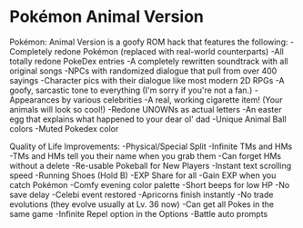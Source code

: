 # Pokémon Animal Version
Pokémon: Animal Version is a goofy ROM hack that features the following:
	-Completely redone Pokémon (replaced with real-world counterparts)
	-All totally redone PokeDex entries
	-A completely rewritten soundtrack with all original songs
	-NPCs with randomized dialogue that pull from over 400 sayings
	-Character pics with their dialogue like most modern 2D RPGs
	-A goofy, sarcastic tone to everything (I'm sorry if you're not a fan.)
	-Appearances by various celebrities
	-A real, working cigarette item! (Your animals will look so cool!)
	-Redone UNOWNs as actual letters
	-An easter egg that explains what happened to your dear ol' dad
	-Unique Animal Ball colors
	-Muted Pokedex color

Quality of Life Improvements:
	-Physical/Special Split
	-Infinite TMs and HMs
	-TMs and HMs tell you their name when you grab them
	-Can forget HMs without a delete
	-Re-usable Pokeball for New Players
	-Instant text scrolling speed
	-Running Shoes (Hold B)
	-EXP Share for all
	-Gain EXP when you catch Pokémon
	-Comfy evening color palette
	-Short beeps for low HP
	-No save delay
	-Celebi event restored
	-Apricorns finish instantly
	-No trade evolutions (they evolve usually at Lv. 36 now)
	-Can get all Pokes in the same game
	-Infinite Repel option in the Options
	-Battle auto prompts
